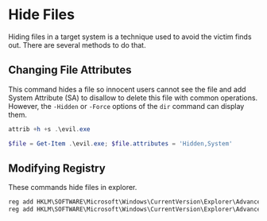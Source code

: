 # Hide Files

Hiding files in a target system is a technique used to avoid the victim finds out. There are several methods to do that.

## Changing File Attributes

This command hides a file so innocent users cannot see the file and add System Attribute (SA) to disallow to delete this file with common operations. However, the `-Hidden` or `-Force` options of the `dir` command can display them.

```powershell
attrib +h +s .\evil.exe

$file = Get-Item .\evil.exe; $file.attributes = 'Hidden,System'
```

## Modifying Registry

These commands hide files in explorer.

```powershell
reg add HKLM\SOFTWARE\Microsoft\Windows\CurrentVersion\Explorer\Advanced /v ShowSuperHidden /t REG_DWORD /d 0 /f
reg add HKLM\SOFTWARE\Microsoft\Windows\CurrentVersion\Explorer\Advanced /v Hidden /t REG_DWORD /d 0 /f
```